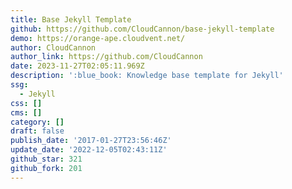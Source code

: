 ```yaml
---
title: Base Jekyll Template
github: https://github.com/CloudCannon/base-jekyll-template
demo: https://orange-ape.cloudvent.net/
author: CloudCannon
author_link: https://github.com/CloudCannon
date: 2023-11-27T02:05:11.969Z
description: ':blue_book: Knowledge base template for Jekyll'
ssg:
  - Jekyll
css: []
cms: []
category: []
draft: false
publish_date: '2017-01-27T23:56:46Z'
update_date: '2022-12-05T02:43:11Z'
github_star: 321
github_fork: 201
---
```

